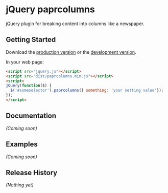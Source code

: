 # jQuery paprcolumns

jQuery plugin for breaking content into columns like a newspaper.

## Getting Started

Download the [production version][min] or the [development version][max].

[min]: https://raw.github.com/Silvermine/paprcolumns/master/dist/paprcolumns.min.js
[max]: https://raw.github.com/Silvermine/paprcolumns/master/dist/paprcolumns.js

In your web page:

```html
<script src="jquery.js"></script>
<script src="dist/paprcolumns.min.js"></script>
<script>
jQuery(function($) {
  $('#someselector').paprcolumns({ something: 'your setting value'});
});
</script>
```

## Documentation

_(Coming soon)_

## Examples

_(Coming soon)_

## Release History

_(Nothing yet)_
